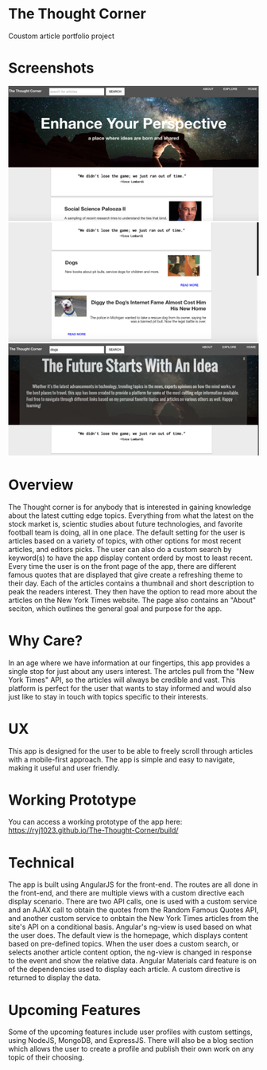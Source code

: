 <h1>The Thought Corner</h1>

Coustom article portfolio project

<h1>Screenshots</h1>

![Screenshot](https://github.com/ryj1023/The-Thought-Corner/blob/master/Screenshot1.png)
![Screenshot](https://github.com/ryj1023/The-Thought-Corner/blob/master/Screenshot2.png)
![Screenshot](https://github.com/ryj1023/The-Thought-Corner/blob/master/Screenshot3.png)



<h1>Overview</h1>

The Thought corner is for anybody that is interested in gaining knowledge about the latest cutting edge topics. Everything from what the latest on the stock market is, scientic studies about future technologies, and favorite football team is doing, all in one place. The default setting for the user is articles based on a variety of topics, with other options for most recent articles, and editors picks. The user can also do a custom search by keyword(s) to have the app display content orderd by most to least recent. Every time the user is on the front page of the app, there are different famous quotes that are displayed that give create a refreshing theme to their day. Each of the articles contains a thumbnail and short description to peak the readers interest. They then have the option to read more about the articles on the New York Times website. The page also contains an "About" seciton, which outlines the general goal and purpose for the app.

<h1>Why Care?</h1>

In an age where we have information at our fingertips, this app provides a single stop for just about any users interest. The artcles pull from the "New York Times" API, so the articles will always be credible and vast. This platform is perfect for the user that wants to stay informed and would also just like to stay in touch with topics specific to their interests.

<h1>UX</h1>
This app is designed for the user to be able to freely scroll through articles with a mobile-first approach. The app is simple and easy to navigate, making it useful and user friendly.


<h1>Working Prototype</h1>

You can access a working prototype of the app here: https://ryj1023.github.io/The-Thought-Corner/build/

<h1>Technical</h1>

The app is built using AngularJS for the front-end. The routes are all done in the front-end, and there are multiple views with a custom directive each display scenario. There are two API calls, one is used with a custom service and an AJAX call to obtain the quotes from the Random Famous Quotes API, and another custom service to onbtain the New York Times articles from the site's API on a conditional basis. Angular's ng-view is used based on what the user does. The default view is the homepage, which displays content based on pre-defined topics. When the user does a custom search, or selects another article content option, the ng-view is changed in response to the event and show the relative data. Angular Materials card feature is on of the dependencies used to display each article. A custom directive is returned to display the data. 

<h1>Upcoming Features</h1>

Some of the upcoming features include user profiles with custom settings, using NodeJS, MongoDB, and ExpressJS. There will also be a blog section which allows the user to create a profile and publish their own work on any topic of their choosing. 
